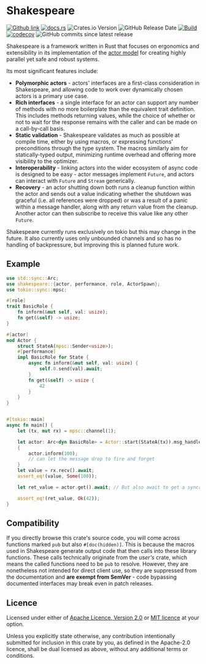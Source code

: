 # Shakespeare

[![Github link](https://img.shields.io/badge/github-ejmount%2Fshakespeare-blue)](https://github.com/ejmount/shakespeare)
[![docs.rs](https://img.shields.io/docsrs/shakespeare)](https://docs.rs/shakespeare/latest/shakespeare/)
![Crates.io Version](https://img.shields.io/crates/v/shakespeare)
![GitHub Release Date](https://img.shields.io/github/release-date/ejmount/shakespeare?label=latest%20release)
[![Build](https://github.com/ejmount/shakespeare/actions/workflows/build.yml/badge.svg)](https://github.com/ejmount/shakespeare/actions/workflows/build.yml)
[![codecov](https://codecov.io/gh/ejmount/shakespeare/branch/main/graph/badge.svg?token=2L6ZS8OK32)](https://codecov.io/gh/ejmount/shakespeare)
![GitHub commits since latest release](https://img.shields.io/github/commits-since/ejmount/shakespeare/latest)

Shakespeare is a framework written in Rust that focuses on ergonomics and extensibility in its implementation of the [actor model](https://en.wikipedia.org/wiki/Actor_model) for creating highly parallel yet safe and robust systems.

Its most significant features include:

* __Polymorphic actors__ - actors' interfaces are a first-class consideration in Shakespeare, and allowing code to work over dynamically chosen actors is a primary use case.
* __Rich interfaces__ - a single interface for an actor can support any number of methods with no more boilerplate than the equivalent trait definition. This includes methods returning values, while the choice of whether or not to wait for the response remains with the caller and can be made on a call-by-call basis.
* __Static validation__ - Shakespeare validates as much as possible at compile time, either by using macros, or expressing functions' preconditions through the type system. The macros similarly aim for statically-typed output, minimizing runtime overhead and offering more visibility to the optimizer.
* __Interoperability__ - linking actors into the wider ecosystem of async code is designed to be easy - actor messages implement `Future`, and actors can interact with  `Future` and `Stream` generically.
* __Recovery__ - an actor shutting down both runs a cleanup function within the actor and sends out a value indicating whether the shutdown was graceful (i.e. all references were dropped) or was a result of a panic within a message handler, along with any return value from the cleanup. Another actor can then subscribe to receive this value like any other `Future`.

Shakespeare currently runs exclusively on tokio but this may change in the future. It also currently uses only unbounded channels and so has no handling of backpressure, but improving this is planned future work.

## Example

```rust
use std::sync::Arc;
use shakespeare::{actor, performance, role, ActorSpawn};
use tokio::sync::mpsc;

#[role]
trait BasicRole {
    fn inform(&mut self, val: usize);
    fn get(&self) -> usize;
}

#[actor]
mod Actor {
    struct StateA(mpsc::Sender<usize>);
    #[performance]
    impl BasicRole for State {
        async fn inform(&mut self, val: usize) {
            self.0.send(val).await;
        }
        fn get(&self) -> usize {
            42
        }
    }
}


#[tokio::main]
async fn main() {
    let (tx, mut rx) = mpsc::channel(1);

    let actor: Arc<dyn BasicRole> = Actor::start(StateA(tx)).msg_handle;
    {
        actor.inform(100);
        // can let the message drop to fire and forget
    }
    let value = rx.recv().await;
    assert_eq!(value, Some(100));

    let ret_value = actor.get().await; // But also await to get a syncronous return value

    assert_eq!(ret_value, Ok(42));
}
```

## Compatibility

If you directly browse this crate's source code, you will come across functions marked `pub` but also `#[doc(hidden)]`. This is because the macros used in Shakespeare generate output code that then calls into these library functions. These calls technically originate from the *user's* crate, which means the called functions need to be `pub` to resolve. However, they are nonetheless not intended for direct client use, so they are suppressed from the documentation and __are exempt from SemVer__ - code bypassing documented interfaces may break even in patch releases.

## Licence

Licensed under either of [Apache Licence, Version 2.0](LICENSE-APACHE) or [MIT licence](LICENSE-MIT) at your option.

Unless you explicitly state otherwise, any contribution intentionally submitted
for inclusion in this crate by you, as defined in the Apache-2.0 licence, shall
be dual licensed as above, without any additional terms or conditions.
